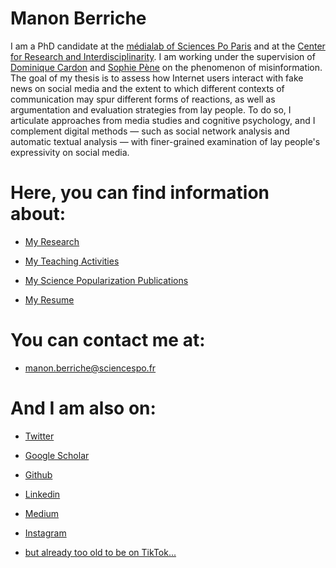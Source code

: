 # Manon Berriche  

I am a PhD candidate at the [médialab of Sciences Po Paris](https://medialab.sciencespo.fr) and at the [Center for Research and Interdisciplinarity](https://www.cri-paris.org/en). I am working under the supervision of [Dominique Cardon](https://medialab.sciencespo.fr/en/people/dominique-cardon) and [Sophie Pène](https://www.dicen-idf.org/membre/pene-sophie) on the phenomenon of misinformation. The goal of my thesis is to assess how Internet users interact with fake news on social media and the extent to which different contexts of communication may spur different forms of reactions, as well as argumentation and evaluation strategies from lay people. To do so, I articulate approaches from media studies and cognitive psychology, and I complement digital methods — such as social network analysis and automatic textual analysis — with finer-grained examination of lay people's expressivity on social media.


# Here, you can find information about:


* [My Research](Research/research.md) 

* [My Teaching Activities](teaching.md)  

* [My Science Popularization Publications](General-Audience.md) 

* [My Resume](https://drive.google.com/file/d/1I0KV-W6e-GILbYcOQhKHVhXaMMB64iSr/view)


# You can contact me at: 


* [manon.berriche@sciencespo.fr](manon.berriche@sciencespo.fr) 


# And I am also on: 


* [Twitter](https://twitter.com/berriche_manon)

* [Google Scholar](https://scholar.google.com/schhp?hl=fr)

* [Github](https://github.com/manonberriche)

* [Linkedin](https://www.linkedin.com/in/manon-berriche)

* [Medium](https://medium.com/@manonberriche)

* [Instagram](https://www.instagram.com/manonberriche)

* [but already too old to be on TikTok...]()





